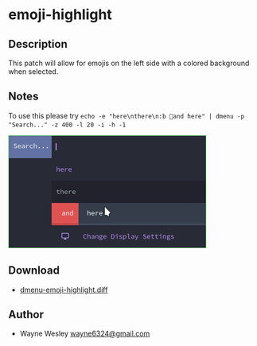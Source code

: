 emoji-highlight
=========

Description
-----------
This patch will allow for emojis on the left side with a colored background when selected.

Notes
-----------
To use this please try `echo -e "here\nthere\n:b and here" | dmenu -p "Search..." -z 400 -l 20 -i -h -1`

![dmenu-emoji-highlight screenshot](dmenu-emoji-highlight-5.0.png)

Download
--------
* [dmenu-emoji-highlight.diff](dmenu-emoji-highlight-5.0.diff)

Author
------
* Wayne Wesley <wayne6324@gmail.com>


